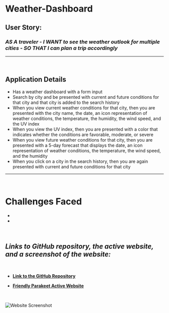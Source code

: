 # Weather-Dashboard

## **User Story:**

### *AS A traveler - I WANT to see the weather outlook for multiple cities - SO THAT I can plan a trip accordingly*

___

<br>

## Application Details
- Has a weather dashboard with a form input
- Search by city and be presented with current and future conditions for that city and that city is added to the search history
- When you view current weather conditions for that city, then you are presented with the city name, the date, an icon representation of weather conditions, the temperature, the humidity, the wind speed, and the UV index
- When you view the UV index, then you are presented with a color that indicates whether the conditions are favorable, moderate, or severe
- When you view future weather conditions for that city, then you are presented with a 5-day forecast that displays the date, an icon representation of weather conditions, the temperature, the wind speed, and the humidity
- When you click on a city in the search history, then you are again presented with current and future conditions for that city

____

<br>

# Challenges Faced

- 
- 

<br>

## *Links to GitHub repository, the active website, and a screenshot of the website:*

<br>

- **[Link to the GitHub Repository](https://github.com/Doctor-Worm/Weather-Dashboard)**

- **[Friendly Parakeet Active Website](https://doctor-worm.github.io/Weather-Dashboard/)**

<br>

![Website Screenshot](/assets/images/A)

